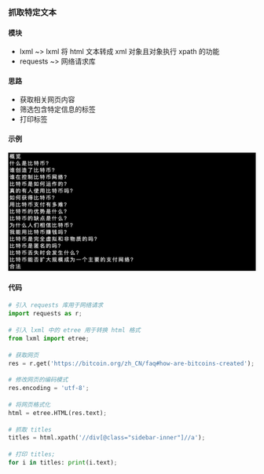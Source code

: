 ### 抓取特定文本

#### 模块
+ lxml ~> lxml 将 html 文本转成 xml 对象且对象执行 xpath 的功能
+ requests ~> 网络请求库

#### 思路
+ 获取相关网页内容
+ 筛选包含特定信息的标签
+ 打印标签

#### 示例
![text](/assets/images/text.png)

#### 代码

```python
# 引入 requests 库用于网络请求
import requests as r; 

# 引入 lxml 中的 etree 用于转换 html 格式
from lxml import etree;

# 获取网页
res = r.get('https://bitcoin.org/zh_CN/faq#how-are-bitcoins-created');

# 修改网页的编码模式
res.encoding = 'utf-8';

# 将网页格式化
html = etree.HTML(res.text);

# 抓取 titles
titles = html.xpath('//div[@class="sidebar-inner"]//a');

# 打印 titles;
for i in titles: print(i.text);
```
